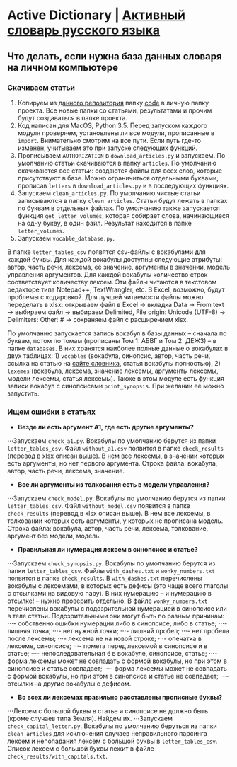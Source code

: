 # Active Dictionary | [Активный словарь русского языка](http://www.ruslang.ru/active_2014)
## Что делать, если нужна база данных словаря на личном компьютере
### Скачиваем статьи
1. Копируем из [данного репозитория](https://github.com/sweeterr/active_dictionary) папку [code](https://github.com/sweeterr/active_dictionary/tree/master/code) в личную папку проекта. Все новые папки со статьями, результатами и прочим будут создаваться в папке проекта.
2. Код написан для MacOS, Python 3.5. Перед запуском каждого модуля проверяем, установлены ли все модули, прописанные в `import`. Внимательно смотрим на все пути. Если путь где-то изменен, учитываем это при запуске следующих функций.
3. Прописываем `AUTHORIZATION` в `download_articles.py` и запускаем. По умолчанию статьи скачиваются в папку `articles`. По умолчанию скачиваются все статьи: создаются файлы для всех слов, которые присутствуют в базе. Можно ограничиться отдельными буквами, прописав `letters` в `download_articles.py` и в последующих функциях.
4. Запускаем `clean_articles.py`. По умолчанию чистые статьи записываются в папку `clean_articles`. Статьи будут лежать в папках по буквам в отдельных файлах. По умолчанию также запускается функция `get_letter_volumes`, которая собирает слова, начинающиеся на одну букву, в один файл. Результат находится в папке `letter_volumes`.
5. Запускаем `vocable_database.py`.

В папке `letter_tables_csv` появятся csv-файлы с вокабулами для каждой буквы. Для каждой вокабулы доступны следующие атрибуты: автор, часть речи, лексема, её значение, аргументы в значении, модель управления аргументов. Для каждой вокабулы количество строк соответствует количеству лексем. Эти файлы читаются в текстовом редакторе типа Notepad++, TextWrangler, etc. В Excel, возможно, будут проблемы с кодировкой. Для лучшей читаемости файлы можно переделать в xlsx: открываем файл в Excel → вкладка Data → From text → выбираем файл → выбираем Delimited, File origin: Unicode (UTF-8) → Delimiters: Other: # → сохраняем файл с расширением xlsx.

По умолчанию запускается запись вокабул в базы данных – сначала по буквам, потом по томам (прописаны Том 1: АБВГ и Том 2: ДЕЖЗ) – в папке `databases`. В них хранятся наиболее полные данные о вокабулах в двух таблицах: 1) `vocables` (вокабула, синопсис, автор, часть речи, ссылка на статью на [сайте словника](http://sem.ruslang.ru/slovnik.php), статья вокабулы полностью), 2) `lexemes` (вокабула, лексема, значение лексемы, аргументы лексемы, модели лексемы, статья лексемы).
Также в этом модуле есть функция записи вокабул с синопсисами `print_synopsis`. При желании её можно запустить.

### Ищем ошибки в статьях
* **Везде ли есть аргумент A1, где есть другие аргументы?**

⋅⋅⋅Запускаем `check_a1.py`. Вокабулы по умолчанию берутся из папки `letter_tables_csv`. Файл `without_a1.csv` появится в папке `check_results` (перевод в xlsx описан выше). В нем все лексемы, в значении которых есть аргументы, но нет первого аргумента. Строка файла: вокабула, автор, часть речи, лексема, значение.
* **Все ли аргументы из толкования есть в модели управления?**

⋅⋅⋅Запускаем `check_model.py`. Вокабулы по умолчанию берутся из папки `letter_tables_csv`. Файл `without_model.csv` появится в папке `check_results` (перевод в xlsx описан выше). В нем все лексемы, в толковании которых есть аргументы, у которых не прописана модель. Строка файла: вокабула, автор, часть речи, лексема, толкование, аргумент без модели, модель.
* **Правильная ли нумерация лексем в синопсисе и статье?**

⋅⋅⋅Запускаем `check_synopsis.py`. Вокабулы по умолчанию берутся из папки `letter_tables_csv`. Файлы `with_dashes.txt` и `wonky_numbers.txt` появится в папке `check_results`. В `with_dashes.txt` перечислены вокабулы с лексемами, в которых есть дефисы (это чаще всего глаголы с отсылками на видовую пару). В них нумерацию – и нумерацию в отсылке! – нужно проверить отдельно. В файле `wonky_numbers.txt` перечислены вокабулы с подозрительной нумерацией в синопсисе или в теле статьи. Подозрительными они могут быть по разным причинам:
⋅⋅⋅- собственно ошибки нумерации либо в синопсисе, либо в статье; 
⋅⋅⋅- лишняя точка;
⋅⋅⋅- нет нужной точки; 
⋅⋅⋅- лишний пробел;
⋅⋅⋅- нет пробела после лексемы;
⋅⋅⋅- лексема не на новой строке;
⋅⋅⋅- опечатка в лексеме, синопсисе; 
⋅⋅⋅- помета перед лексемой в синопсисе и в статье;
⋅⋅⋅- непоследовательная ё в вокабуле, синопсисе, статье;
⋅⋅⋅- форма лексемы может не совпадать с формой вокабулы, но при этом в синопсисе и статье совпадает;
⋅⋅⋅- форма лексемы может не совпадать с формой вокабулы, но при этом в синопсисе и статье не совпадает;
⋅⋅⋅- отсылки на другие вокабулы с дефисом.
* **Во всех ли лексемах правильно расставлены прописные буквы?**

⋅⋅⋅Лексем с большой буквы в статье и синопсисе не должно быть (кроме случаев типа Земля). Найдем их.
⋅⋅⋅Запускаем `check_capital_letter.py`. Вокабулы по умолчанию беруться из папки `clean_articles` для исключения случаев неправильного парсинга лексем и непопадания лексем с большой буквы в `letter_tables_csv`. Список лексем с большой буквы лежит в файле `check_results/with_capitals.txt`.
